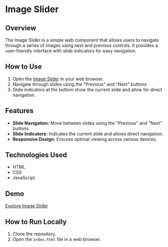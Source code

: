 # Image Slider

## Overview

The Image Slider is a simple web component that allows users to navigate through a series of images using next and previous controls. It provides a user-friendly interface with slide indicators for easy navigation.

## How to Use

1. Open the [Image Slider](https://loaymady.github.io/Image-Slider/) in your web browser.
2. Navigate through slides using the "Previous" and "Next" buttons.
3. Slide indicators at the bottom show the current slide and allow for direct navigation.

## Features

- **Slide Navigation:** Move between slides using the "Previous" and "Next" buttons.
- **Slide Indicators:** Indicates the current slide and allows direct navigation.
- **Responsive Design:** Ensures optimal viewing across various devices.

## Technologies Used

- HTML
- CSS
- JavaScript

## Demo

[Explore Image Slider](https://loaymady.github.io/Image-Slider/)

## How to Run Locally

1. Clone the repository.
2. Open the `index.html` file in a web browser.
